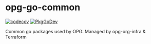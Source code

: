 # opg-go-common

[![codecov](https://codecov.io/gh/ministryofjustice/opg-go-common/branch/main/graph/badge.svg?token=BFGR5FBQ0T)](https://codecov.io/gh/ministryofjustice/opg-go-common)
[![PkgGoDev](https://pkg.go.dev/badge/github.com/ministryofjustice/opg-go-common)](https://pkg.go.dev/github.com/ministryofjustice/opg-go-common)

Common go packages used by OPG: Managed by opg-org-infra &amp; Terraform
